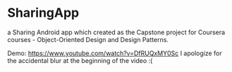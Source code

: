 # SharingApp
a Sharing Android app which created as the Capstone project for Coursera courses - Object-Oriented Design and Design Patterns.

Demo: https://www.youtube.com/watch?v=DfRUQxMY0Sc
I apologize for the accidental blur at the beginning of the video :(

